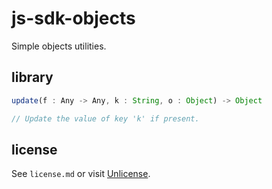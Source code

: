 # js-sdk-objects

Simple objects utilities.

## library

```ts
update(f : Any -> Any, k : String, o : Object) -> Object

// Update the value of key 'k' if present.
```

## license

See `license.md` or visit [Unlicense](http://unlicense.org).
